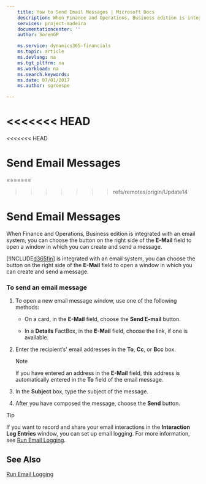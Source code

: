 ```yaml
---
    title: How to Send Email Messages | Microsoft Docs
    description: When Finance and Operations, Business edition is integrated with an email system, you can choose the button on the right side of the **E-Mail** field to open a window in which you can create and send a message.
    services: project-madeira
    documentationcenter: ''
    author: SorenGP

    ms.service: dynamics365-financials
    ms.topic: article
    ms.devlang: na
    ms.tgt_pltfrm: na
    ms.workload: na
    ms.search.keywords:
    ms.date: 07/01/2017
    ms.author: sgroespe

---
```

<<<<<<< HEAD
=======
<<<<<<< HEAD
# Send Email Messages
=======
>>>>>>> refs/remotes/origin/Update14
# Send Email Messages
When Finance and Operations, Business edition is integrated with an email system, you can choose the button on the right side of the **E-Mail** field to open a window in which you can create and send a message.  

[!INCLUDE[d365fin](../../includes/d365fin_md.md)] is integrated with an email system, you can choose the button on the right side of the **E-Mail** field to open a window in which you can create and send a message.  

### To send an email message  

1.  To open a new email message window, use one of the following methods:  

    -   On a card, in the **E-Mail** field, choose the **Send E-mail** button.  

    -   In a **Details** FactBox, in the **E-Mail** field, choose the link, if one is available.  

2.  Enter the recipient’s' email addresses in the **To**, **Cc**, or **Bcc** box.  

    > [!NOTE]  
    >  If you have entered an address in the **E-Mail** field, this address is automatically entered in the **To** field of the email message.  

3.  In the **Subject** box, type the subject of the message.  

4.  After you have composed the message, choose the **Send** button.  

> [!TIP]  
>  If you want to record and share your email interactions in the **Interaction Log Entries** window, you can set up email logging. For more information, see [Run Email Logging](../FullExperience/how-to-run-email-logging.md).  

## See Also  
 [Run Email Logging](../FullExperience/how-to-run-email-logging.md)
